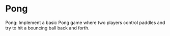 # Pong
Pong: Implement a basic Pong game where two players control paddles and try to hit a bouncing ball back and forth.
